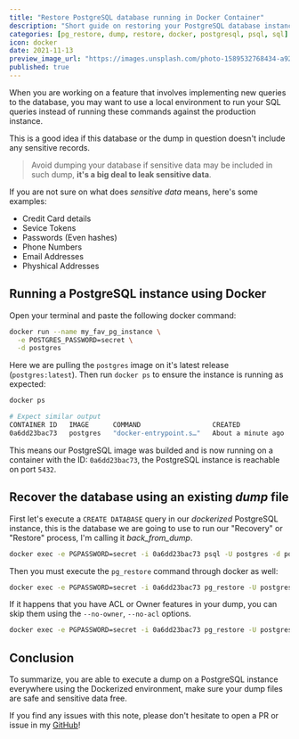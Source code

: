 ```yaml
---
title: "Restore PostgreSQL database running in Docker Container"
description: "Short guide on restoring your PostgreSQL database instance running in Docker"
categories: [pg_restore, dump, restore, docker, postgresql, psql, sql]
icon: docker
date: 2021-11-13
preview_image_url: "https://images.unsplash.com/photo-1589532768434-a92c95dad7cb?ixlib=rb-1.2.1&ixid=MnwxMjA3fDB8MHxwaG90by1wYWdlfHx8fGVufDB8fHx8&auto=format&fit=crop&w=870&q=80"
published: true
---
```


When you are working on a feature that involves implementing new queries to
the database, you may want to use a local environment to run your SQL queries
instead of running these commands against the production instance.

This is a good idea if this database or the dump in question doesn't include
any sensitive records.

> Avoid dumping your database if sensitive data may be included in such dump, **it's a big deal to leak sensitive data**.

If you are not sure on what does _sensitive data_ means, here's some examples:

- Credit Card details
- Sevice Tokens
- Passwords (Even hashes)
- Phone Numbers
- Email Addresses
- Physhical Addresses

## Running a PostgreSQL instance using Docker

Open your terminal and paste the following docker command:

```bash
docker run --name my_fav_pg_instance \
  -e POSTGRES_PASSWORD=secret \
  -d postgres
```

Here we are pulling the `postgres` image on it's latest release
(`postgres:latest`). Then run `docker ps` to ensure the instance is running
as expected:

```bash
docker ps

# Expect similar output
CONTAINER ID   IMAGE      COMMAND                  CREATED              STATUS              PORTS      NAMES
0a6dd23bac73   postgres   "docker-entrypoint.s…"   About a minute ago   Up About a minute   5432/tcp   my_fav_pg_instance

```

This means our PostgreSQL image was builded and is now running on a container
with the ID: `0a6dd23bac73`, the PostgreSQL instance is reachable on port `5432`.

## Recover the database using an existing _dump_ file

First let's execute a `CREATE DATABASE` query in our _dockerized_ PostgreSQL
instance, this is the database we are going to use to run our "Recovery" or
"Restore" process, I'm calling it _back_from_dump_.

```bash
docker exec -e PGPASSWORD=secret -i 0a6dd23bac73 psql -U postgres -d postgres -p 5432 -c 'CREATE DATABASE back_from_dump'
```

Then you must execute the `pg_restore` command through docker as well:

```bash
docker exec -e PGPASSWORD=secret -i 0a6dd23bac73 pg_restore -U postgres -p 5432 -v -d postgres < ~/Files/back_from_dump.dump

```

If it happens that you have ACL or Owner features in your dump, you can skip
them using the `--no-owner`, `--no-acl` options.

```bash
docker exec -e PGPASSWORD=secret -i 0a6dd23bac73 pg_restore -U postgres -p 5432 -v -d postgres --no-owner --no-acl < ~/Files/back_from_dump.dump
```

## Conclusion

To summarize, you are able to execute a dump on a PostgreSQL instance everywhere
using the Dockerized environment, make sure your dump files are safe and
sensitive data free.

If you find any issues with this note, please don't hesitate to open a PR or
issue in my [GitHub](https://github.com/EstebanBorai/EstebanBorai)!
